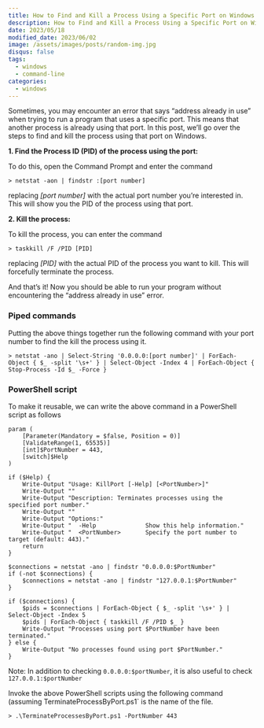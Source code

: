 ```yaml
---
title: How to Find and Kill a Process Using a Specific Port on Windows
description: How to Find and Kill a Process Using a Specific Port on Windows
date: 2023/05/18
modified_date: 2023/06/02
image: /assets/images/posts/random-img.jpg
disqus: false
tags:
  - windows
  - command-line
categories:
  - windows
---
```


Sometimes, you may encounter an error that says “address already in use” when trying to run a program that uses a specific port. This means that another process is already using that port. In this post, we’ll go over the steps to find and kill the process using that port on Windows.

**1. Find the Process ID (PID) of the process using the port:** 

To do this, open the Command Prompt and enter the command 

```shell
> netstat -aon | findstr :[port number]
```

replacing *[port number]* with the actual port number you’re interested in. This will show you the PID of the process using that port.

**2. Kill the process:**

To kill the process, you can enter the command

```shell
> taskkill /F /PID [PID] 
```

replacing *[PID]* with the actual PID of the process you want to kill. This will forcefully terminate the process.

And that’s it! Now you should be able to run your program without encountering the “address already in use” error.

### Piped commands
Putting the above things together run the following command with your port number to find the kill the process using it. 

```
> netstat -ano | Select-String '0.0.0.0:[port number]' | ForEach-Object { $_ -split '\s+' } | Select-Object -Index 4 | ForEach-Object { Stop-Process -Id $_ -Force }
```

### PowerShell script

To make it reusable, we can write the above command in a PowerShell script as follows  

```
param (
    [Parameter(Mandatory = $false, Position = 0)]
    [ValidateRange(1, 65535)]
    [int]$PortNumber = 443,
    [switch]$Help
)

if ($Help) {
    Write-Output "Usage: KillPort [-Help] [<PortNumber>]"
    Write-Output ""
    Write-Output "Description: Terminates processes using the specified port number."
    Write-Output ""
    Write-Output "Options:"
    Write-Output "  -Help              Show this help information."
    Write-Output "  <PortNumber>       Specify the port number to target (default: 443)."
    return
}

$connections = netstat -ano | findstr "0.0.0.0:$PortNumber"
if (-not $connections) {
    $connections = netstat -ano | findstr "127.0.0.1:$PortNumber"
}

if ($connections) {
    $pids = $connections | ForEach-Object { $_ -split '\s+' } | Select-Object -Index 5
    $pids | ForEach-Object { taskkill /F /PID $_ }
    Write-Output "Processes using port $PortNumber have been terminated."
} else {
    Write-Output "No processes found using port $PortNumber."
}
```

Note: In addition to checking `0.0.0.0:$portNumber`, it is also useful to check `127.0.0.1:$portNumber`

Invoke the above PowerShell scripts using the following command (assuming TerminateProcessByPort.ps1` is the name of the file.
```
> .\TerminateProcessesByPort.ps1 -PortNumber 443
```
